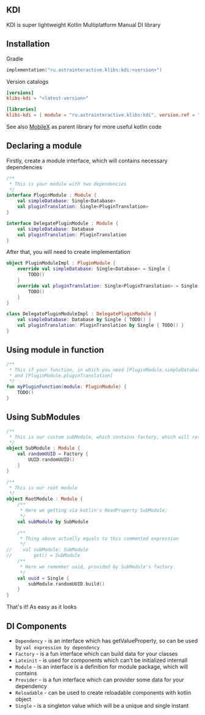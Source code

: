 ## KDI

KDI is super lightweight Kotlin Multiplatform Manual DI library

## Installation

Gradle

```kotlin
implementation("ru.astrainteractive.klibs:kdi:<version>")
```

Version catalogs

```toml
[versions]
klibs-kdi = "<latest-version>"

[libraries]
klibs-kdi = { module = "ru.astrainteractive.klibs:kdi", version.ref = "klibs-kdi" }
```

See also [MobileX](https://github.com/makeevrserg/MobileX) as parent library for more useful kotlin code

## Declaring a module

Firstly, create a module interface, which will contains necessary dependencies

```kotlin
/**
 * This is your module with two dependencies
 */
interface PluginModule : Module {
    val simpleDatabase: Single<Database>
    val pluginTranslation: Single<PluginTranslation>
}

interface DelegatePluginModule : Module {
    val simpleDatabase: Database
    val pluginTranslation: PluginTranslation
}
```

After that, you will need to create implementation

```kotlin
object PluginModuleImpl : PluginModule {
    override val simpleDatabase: Single<Database> = Single {
        TODO()
    }
    override val pluginTranslation: Single<PluginTranslation> = Single {
        TODO()
    }
}

class DelegatePluginModuleImpl : DelegatePluginModule {
    val simpleDatabase: Database by Single { TODO() }
    val pluginTranslation: PluginTranslation by Single { TODO() }
}
```

## Using module in function

```kotlin
/**
 * This if your function, in which you need [PluginModule.simpleDatabase]
 * and [PluginModule.pluginTranslation]
 */
fun myPluginFunction(module: PluginModule) {
    TODO()
}
```

## Using SubModules

```kotlin
/**
 * This is our custom subModule, which contains factory, which will return random UUID
 */
object SubModule : Module {
    val randomUUID = Factory {
        UUID.randomUUID()
    }
}

/**
 * This is our root module
 */
object RootModule : Module {
    /**
     * Here we getting via kotlin's ReadProperty SubModule;
     */
    val subModule by SubModule

    /**
     * Thing above actually equals to this commented expression
     */
//    val subModule: SubModule
//        get() = SubModule
    /**
     * Here we remember uuid, provided by SubModule's factory
     */
    val uuid = Single {
        subModule.randomUUID.build()
    }
}
```

That's it! As easy as it looks

## DI Components

- `Dependency` - is an interface which has getValueProperty, so can be used by `val expression by dependency`
- `Factory` - is a fun interface which can build data for your classes
- `Lateinit` - is used for components which can't be initialized internall
- `Module` - is an interface is a definition for module package, which will contains
- `Provider` - is a fun interface which can provider some data for your dependency
- `Reloadable` - can be used to create reloadable components with kotlin object
- `Single` - is a singleton value which will be a unique and single instant